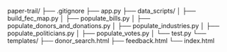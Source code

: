 paper-trail/
├── .gitignore
├── app.py
├── data_scripts/
│   ├── build_fec_map.py
│   ├── populate_bills.py
│   ├── populate_donors_and_donations.py
│   ├── populate_industries.py
│   ├── populate_politicians.py
│   ├── populate_votes.py
│   └── test.py
└── templates/
    ├── donor_search.html
    ├── feedback.html
    └── index.html
  
